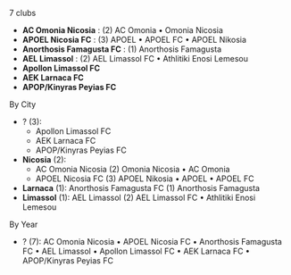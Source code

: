 7 clubs

- **AC Omonia Nicosia** : (2) AC Omonia • Omonia Nicosia
- **APOEL Nicosia FC** : (3) APOEL • APOEL FC • APOEL Nikosia
- **Αnorthosis Famagusta FC** : (1) Anorthosis Famagusta
- **AEL Limassol** : (2) AEL Limassol FC • Athlitiki Enosi Lemesou
- **Apollon Limassol FC**
- **AEK Larnaca FC**
- **APOP/Kinyras Peyias FC**




By City

- ? (3): 
  - Apollon Limassol FC 
  - AEK Larnaca FC 
  - APOP/Kinyras Peyias FC 
- **Nicosia** (2): 
  - AC Omonia Nicosia  (2) Omonia Nicosia • AC Omonia
  - APOEL Nicosia FC  (3) APOEL Nikosia • APOEL • APOEL FC
- **Larnaca** (1): Αnorthosis Famagusta FC  (1) Anorthosis Famagusta
- **Limassol** (1): AEL Limassol  (2) AEL Limassol FC • Athlitiki Enosi Lemesou




By Year

- ? (7):   AC Omonia Nicosia • APOEL Nicosia FC • Αnorthosis Famagusta FC • AEL Limassol • Apollon Limassol FC • AEK Larnaca FC • APOP/Kinyras Peyias FC


